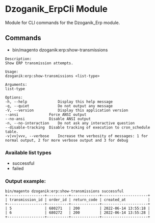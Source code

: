 # Dzoganik_ErpCli Module

Module for CLI commands for the Dzoganik_Erp module.

## Commands

- bin/magento dzoganik:erp:show-transmissions

```
Description:
Show ERP transmission attempts.

Usage:
dzoganik:erp:show-transmissions <list-type>

Arguments:
list-type

Options:
-h, --help              Display this help message
-q, --quiet             Do not output any message
-V, --version           Display this application version
--ansi              Force ANSI output
--no-ansi           Disable ANSI output
-n, --no-interaction    Do not ask any interactive question
--disable-tracking  Disable tracking of execution to cron_schedule table.
-v|vv|vvv, --verbose    Increase the verbosity of messages: 1 for normal output, 2 for more verbose output and 3 for debug
```

### Available list types
- successful
- failed

### Output example:
```
bin/magento dzoganik:erp:show-transmissions successful
+-----------------+----------+-------------+---------------------+
| transmission_id | order_id | return_code | created_at          |
+-----------------+----------+-------------+---------------------+
| 5               | 680271   | 200         | 2022-06-14 13:55:18 |
| 6               | 680272   | 200         | 2022-06-14 13:55:28 |
+-----------------+----------+-------------+---------------------+
```

